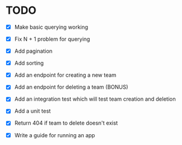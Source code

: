 # TODO

- [X] Make basic querying working
- [X] Fix N + 1 problem for querying
- [X] Add pagination
- [X] Add sorting
 
- [X] Add an endpoint for creating a new team
- [X] Add an endpoint for deleting a team (BONUS)
- [X] Add an integration test which will test team creation and deletion
- [X] Add a unit test
- [X] Return 404 if team to delete doesn't exist

- [X] Write a guide for running an app
